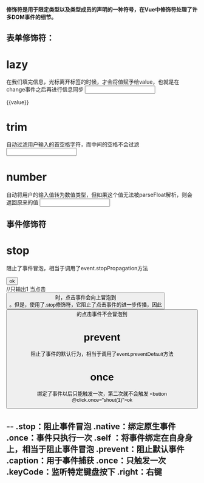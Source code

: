**修饰符是用于限定类型以及类型成员的声明的一种符号，在Vue中修饰符处理了许多DOM事件的细节。**

## 表单修饰符：
# lazy
在我们填完信息，光标离开标签的时候，才会将值赋予给value，也就是在change事件之后再进行信息同步
<input type="text" v-model.lazy="value">
<p>{{value}}</p>

# trim
自动过滤用户输入的首空格字符，而中间的空格不会过滤
<input type="text" v-model.trim="value">

# number
自动将用户的输入值转为数值类型，但如果这个值无法被parseFloat解析，则会返回原来的值
<input v-model.number="age" type="number">

## 事件修饰符
# stop
阻止了事件冒泡，相当于调用了event.stopPropagation方法
<div @click="shout(2)">
  <button @click.stop="shout(1)">ok</button>
</div> //只输出1
当点击<button>时，点击事件会向上冒泡到<div>。但是，使用了.stop修饰符，它阻止了点击事件的进一步传播，因此<button>的点击事件不会冒泡到<div>

# prevent
阻止了事件的默认行为，相当于调用了event.preventDefault方法
<form v-on:submit.prevent="onSubmit"></form>

# once
绑定了事件以后只能触发一次，第二次就不会触发
<button @click.once="shout(1)">ok</button>

--
.stop：阻止事件冒泡
.native：绑定原生事件
.once：事件只执行一次
.self ：将事件绑定在自身身上，相当于阻止事件冒泡
.prevent：阻止默认事件
.caption：用于事件捕获
.once：只触发一次
.keyCode：监听特定键盘按下
.right：右键
--